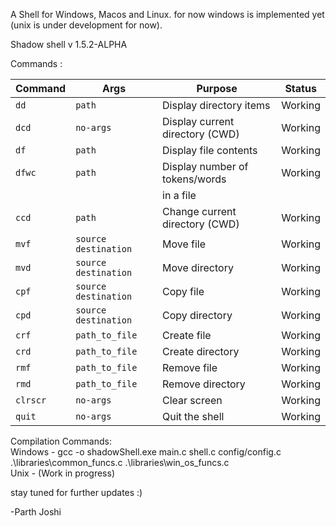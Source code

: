 A Shell for Windows, Macos and Linux. for now windows is implemented yet (unix is under development for now).

Shadow shell v 1.5.2-ALPHA

Commands :

| Command | Args                   | Purpose                        | Status   |
|---------|------------------------|--------------------------------|----------|
| `dd`    | `path`                 | Display directory items        | Working  |
| `dcd`   | `no-args`              | Display current directory (CWD)| Working  |
| `df`    | `path`                 | Display file contents          | Working  |
| `dfwc`  | `path`                 | Display number of tokens/words | Working  |
|         |                        | in a file                      |          |
| `ccd`   | `path`                 | Change current directory (CWD) | Working  |
| `mvf`   | `source destination`   | Move file                      | Working  |
| `mvd`   | `source destination`   | Move directory                 | Working  |
| `cpf`   | `source destination`   | Copy file                      | Working  |
| `cpd`   | `source destination`   | Copy directory                 | Working  |
| `crf`   | `path_to_file`         | Create file                    | Working  |
| `crd`   | `path_to_file`         | Create directory               | Working  |
| `rmf`   | `path_to_file`         | Remove file                    | Working  |
| `rmd`   | `path_to_file`         | Remove directory               | Working  |
| `clrscr`| `no-args`              | Clear screen                   | Working  |
| `quit`  | `no-args`              | Quit the shell                 | Working  |


Compilation Commands:<br>
Windows   -  gcc -o shadowShell.exe main.c shell.c config/config.c .\libraries\common_funcs.c .\libraries\win_os_funcs.c<br>
Unix      -  (Work in progress)<br>

stay tuned for further updates :)

-Parth Joshi
